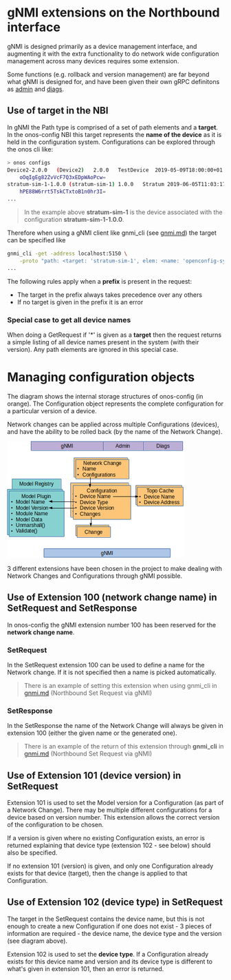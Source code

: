 # gNMI extensions on the Northbound interface

gNMI is designed primarily as a device management interface, and augmenting it
with the extra functionality to do network wide configuration management
across many devices requires some extension.

Some functions (e.g. rollback and version management) are far beyond what gNMI is
designed for, and have been given their own gRPC definitons as
[admin](../pkg/northbound/proto/admin.proto) and
[diags](../pkg/northbound/proto/diags.proto).

## Use of target in the NBI
In gNMI the Path type is comprised of a set of path elements and a **target**.
In the onos-config NBI this target represents the **name of the device** as it
is held in the configuration system. Configurations can be explored through the
onos cli like:
```bash
> onos configs
Device2-2.0.0	(Device2)	2.0.0	TestDevice	2019-05-09T18:00:00+01:00
	oOqIgEg82ZvVcF7Q3xEDpWAoPcw=
stratum-sim-1-1.0.0	(stratum-sim-1)	1.0.0	Stratum	2019-06-05T11:03:17+01:00
	hPE88W6rrt5TskCTxtoB1n0hr3I=
...
```
> In the example above **stratum-sim-1** is the device associated with the
> configuration **stratum-sim-1-1.0.0**.

Therefore when using a gNMI client like gnmi_cli (see [gnmi.md](./gnmi.md)) the
target can be specified like
```bash
gnmi_cli -get -address localhost:5150 \
    -proto "path: <target: 'stratum-sim-1', elem: <name: 'openconfig-system:system'> elem:<name:'config'> elem: <name: 'motd-banner'>>" \
...
```

The following rules apply when a **prefix** is present in the request:
* The target in the prefix always takes precedence over any others
* If no target is given in the prefix it is an error

### Special case to get all device names
When doing a GetRequest if '*' is given as a **target** then the request returns a simple listing of all device names present in the system (with their version). Any path elements are ignored in this special case.


# Managing configuration objects
The diagram shows the internal storage structures of onos-config (in orange). The
Configuration object represents the complete configuration for a particular
version of a device.

Network changes can be applied across multiple Configurations (devices), and have
the ability to be rolled back (by the name of the Network Change).
 
![onos-config internals](images/onos-config-internals.png)

3 different extensions have been chosen in the project to make dealing with Network
Changes and Configurations through gNMI possible.

## Use of Extension 100 (network change name) in SetRequest and SetResponse
In onos-config the gNMI extension number 100 has been reserved for the
**network change name**.

### SetRequest
In the SetRequest extension 100 can be used to define a name for the Network
change. If it is not specified then a name is picked automatically.
> There is an example of setting this extension when using gnmi_cli in
[gnmi.md](gnmi.md) (Northbound Set Request via gNMI)

### SetResponse
In the SetResponse the name of the Network Change will always be given in
extension 100 (either the given name or the generated one).
>There is an example of the return of this extension through **gnmi_cli** in
[gnmi.md](gnmi.md) (Northbound Set Request via gNMI)

## Use of Extension 101 (device version) in SetRequest
Extension 101 is used to set the Model version for a Configuration (as part of a
Network Change). There may be multiple different configurations for a device based
on version number. This extension allows the correct version of the configuration
to be chosen.

If a version is given where no existing Configuration exists, an error is
returned explaining that device type (extension 102 - see below) should also be
specified.

If no extension 101 (version) is given, and only one Configuration already exists
for that device (target), then the change is applied to that Configuration.

## Use of Extension 102 (device type) in SetRequest
The target in the SetRequest contains the device name, but this is not enough to
create a new Configuration if one does not exist - 3 pieces of information are
required - the device name, the device type and the version (see diagram above).

Extension 102 is used to set the **device type**. If a Configuration already exists
for this device name and version and its device type is different to what's
given in extension 101, then an error is returned.
